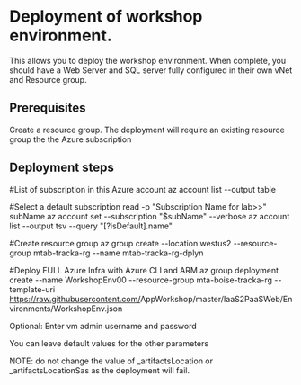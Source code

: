 # Deployment of workshop environment.

<!--<a href="https://portal.azure.com/#create/Microsoft.Template/uri/https%3A%2F%2Fraw.githubusercontent.com%2FArthurCh%2FAppWorkshop%2Fmaster%2FIaaS2PaaSWeb%2FEnvironments%2FWorkshopEnv.json" target="_blank">
    <img src="http://azuredeploy.net/deploybutton.png"/>
</a>
-->



This allows you to deploy the workshop environment.  When complete, you should have a Web Server and SQL server fully configured in their own vNet and Resource group.

## Prerequisites

Create a resource group.  The deployment will require an existing resource group the the Azure subscription

## Deployment steps

#List of subscription in this Azure account
az account list --output table

#Select a default subscription
read -p "Subscription Name for lab>>" subName
az account set --subscription "$subName" --verbose
az account list --output tsv --query "[?isDefault].name"

#Create resource group
az group create --location westus2 --resource-group mtab-tracka-rg --name mtab-tracka-rg-dplyn

#Deploy FULL Azure Infra with Azure CLI and ARM
az group deployment create --name WorkshopEnv00 --resource-group mta-boise-tracka-rg --template-uri https://raw.githubusercontent.com/<your git username>AppWorkshop/master/IaaS2PaaSWeb/Environments/WorkshopEnv.json 


Optional: Enter vm admin username and password

You can leave default values for the other parameters

NOTE: do not change the value of _artifactsLocation or _artifactsLocationSas as the deployment will fail.
